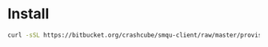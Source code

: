 # Install

```sh
curl -sSL https://bitbucket.org/crashcube/smqu-client/raw/master/provision.sh | bash
```
